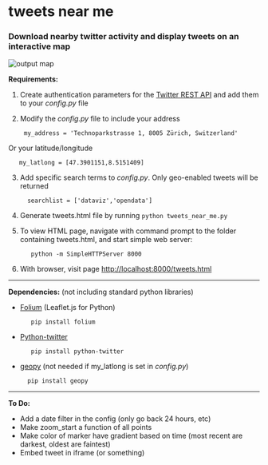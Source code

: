 # tweets near me

### Download nearby twitter activity and display tweets on an interactive map

![output map](http://i.imgur.com/BKf7Nt3.png)

**Requirements:**

1. Create authentication parameters for the [Twitter REST API](https://dev.twitter.com/rest/public) and add them to your *config.py* file
2. Modify the *config.py* file to include your address

        my_address = 'Technoparkstrasse 1, 8005 Zürich, Switzerland'   
  
  Or your latitude/longitude
  
       my_latlong = [47.3901151,8.5151409]

3. Add specific search terms to *config.py*. Only geo-enabled tweets will be returned
 
         searchlist = ['dataviz','opendata'] 
 
4. Generate tweets.html file by running `python tweets_near_me.py`
5. To view HTML page, navigate with command prompt to the folder containing tweets.html, and start simple web server:
  
          python -m SimpleHTTPServer 8000

6. With browser, visit page [http://localhost:8000/tweets.html](http://localhost:8000/tweets.html)

---

**Dependencies:** (not including standard python libraries)

+ [Folium](folium.readthedocs.org/en/latest/) (Leaflet.js for Python)

         pip install folium

+ [Python-twitter](https://pypi.python.org/pypi/python-twitter/)

         pip install python-twitter

+ [geopy](https://pypi.python.org/pypi/geopy/) (not needed if my_latlong is set in *config.py*)

        pip install geopy

---

**To Do:**

+ Add a date filter in the config (only go back 24 hours, etc)
+ Make zoom_start a function of all points
+ Make color of marker have gradient based on time (most recent are darkest, oldest are faintest)
+ Embed tweet in iframe (or something)



